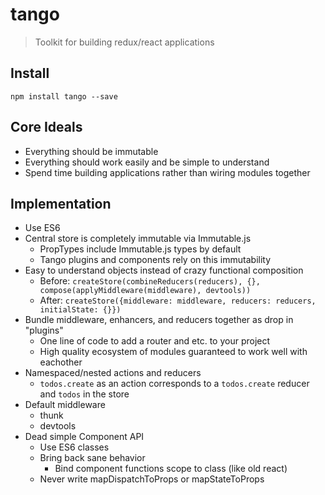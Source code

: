 # tango

> Toolkit for building redux/react applications

## Install

```
npm install tango --save
```

## Core Ideals

- Everything should be immutable
- Everything should work easily and be simple to understand
- Spend time building applications rather than wiring modules together

## Implementation

- Use ES6
- Central store is completely immutable via Immutable.js
  - PropTypes include Immutable.js types by default
  - Tango plugins and components rely on this immutability
- Easy to understand objects instead of crazy functional composition
  - Before: `createStore(combineReducers(reducers), {}, compose(applyMiddleware(middleware), devtools))`
  - After: `createStore({middleware: middleware, reducers: reducers, initialState: {}})`
- Bundle middleware, enhancers, and reducers together as drop in "plugins"
  - One line of code to add a router and etc. to your project
  - High quality ecosystem of modules guaranteed to work well with eachother
- Namespaced/nested actions and reducers
  - `todos.create` as an action corresponds to a `todos.create` reducer and `todos` in the store
- Default middleware
  - thunk
  - devtools
- Dead simple Component API
  - Use ES6 classes
  - Bring back sane behavior
    - Bind component functions scope to class (like old react)
  - Never write mapDispatchToProps or mapStateToProps
